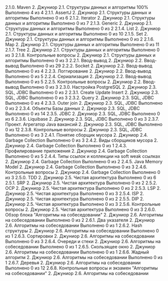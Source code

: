 2.1.0. Maven
2. Джуниор 2.1. Структуры данных и алгоритмы
   100%
   Выполнено 4 из 4
   2.1.1. AssertJ
2. Джуниор 2.1. Структуры данных и алгоритмы
   Выполнено 0 из 6
   2.1.2. Iterator
2. Джуниор 2.1. Структуры данных и алгоритмы
   Выполнено 0 из 7
   2.1.3. Generic
2. Джуниор 2.1. Структуры данных и алгоритмы
   Выполнено 0 из 2
   2.1.4. List
2. Джуниор 2.1. Структуры данных и алгоритмы
   Выполнено 0 из 10
   2.1.5. Set
2. Джуниор 2.1. Структуры данных и алгоритмы
   Выполнено 0 из 2
   2.1.6. Map
2. Джуниор 2.1. Структуры данных и алгоритмы
   Выполнено 0 из 11
   2.1.7. Tree
2. Джуниор 2.1. Структуры данных и алгоритмы
   Выполнено 0 из 3
   2.1.8. Контрольные вопросы
2. Джуниор 2.1. Структуры данных и алгоритмы
   Выполнено 0 из 3
   2.2.1. Ввод-вывод
2. Джуниор 2.2. Ввод-вывод
   Выполнено 0 из 29
   2.2.2. Socket
2. Джуниор 2.2. Ввод-вывод
   Выполнено 0 из 4
   2.2.3. Логгирование
2. Джуниор 2.2. Ввод-вывод
   Выполнено 0 из 5
   2.2.4. Сериализация
2. Джуниор 2.2. Ввод-вывод
   Выполнено 0 из 5
   2.2.5. Контрольные вопросы
2. Джуниор 2.2. Ввод-вывод
   Выполнено 0 из 3
   2.3.0. Настройка PostgreSQL
2. Джуниор 2.3. SQL, JDBC
   Выполнено 0 из 2
   2.3.1. Create Update Insert
2. Джуниор 2.3. SQL, JDBC
   Выполнено 0 из 3
   2.3.2. Query
2. Джуниор 2.3. SQL, JDBC
   Выполнено 0 из 4
   2.3.3. Outer join
2. Джуниор 2.3. SQL, JDBC
   Выполнено 0 из 2
   2.3.4. Объекты Базы данных
2. Джуниор 2.3. SQL, JDBC
   Выполнено 0 из 14
   2.3.5. JDBC
2. Джуниор 2.3. SQL, JDBC
   Выполнено 0 из 6
   2.3.6. Liquibase
2. Джуниор 2.3. SQL, JDBC
   Выполнено 0 из 3
   2.3.7. Проект. Агрегатор Java вакансий
2. Джуниор 2.3. SQL, JDBC
   Выполнено 0 из 12
   2.3.8. Контрольные вопросы
2. Джуниор 2.3. SQL, JDBC
   Выполнено 0 из 3
   2.4.1. Понятие сборщик мусора
2. Джуниор 2.4. Garbage Collection
   Выполнено 0 из 3
   2.4.2. Виды сборщиков мусора
2. Джуниор 2.4. Garbage Collection
   Выполнено 0 из 1
   2.4.3. Профилирование приложения
2. Джуниор 2.4. Garbage Collection
   Выполнено 0 из 5
   2.4.4. Типы ссылок и коллекции на soft weak ссылках
2. Джуниор 2.4. Garbage Collection
   Выполнено 0 из 2
   2.4.5. Java Memory Model
2. Джуниор 2.4. Garbage Collection
   Выполнено 0 из 3
   2.4.6. Контрольные вопросы
2. Джуниор 2.4. Garbage Collection
   Выполнено 0 из 3
   2.5.0. TDD
2. Джуниор 2.5. Чистая архитектура
   Выполнено 0 из 6
   2.5.1. SRP
2. Джуниор 2.5. Чистая архитектура
   Выполнено 0 из 2
   2.5.2. OCP
2. Джуниор 2.5. Чистая архитектура
   Выполнено 0 из 2
   2.5.3. LSP
2. Джуниор 2.5. Чистая архитектура
   Выполнено 0 из 3
   2.5.4. ISP
2. Джуниор 2.5. Чистая архитектура
   Выполнено 0 из 2
   2.5.5. DIP
2. Джуниор 2.5. Чистая архитектура
   Выполнено 0 из 3
   2.5.6. Контрольные вопросы
2. Джуниор 2.5. Чистая архитектура
   Выполнено 0 из 3
   2.6.0. Обзор блока "Алгоритмы на собеседовании"
2. Джуниор 2.6. Алгоритмы на собеседовании
   Выполнено 0 из 2
   2.6.1. Два указателя
2. Джуниор 2.6. Алгоритмы на собеседовании
   Выполнено 0 из 1
   2.6.2. Hash структуры
2. Джуниор 2.6. Алгоритмы на собеседовании
   Выполнено 0 из 1
   2.6.3. Сортировки
2. Джуниор 2.6. Алгоритмы на собеседовании
   Выполнено 0 из 3
   2.6.4. Очереди и стеки
2. Джуниор 2.6. Алгоритмы на собеседовании
   Выполнено 0 из 1
   2.6.5. Скользящее окно
2. Джуниор 2.6. Алгоритмы на собеседовании
   Выполнено 0 из 1
   2.6.6. Жадный алгоритм
2. Джуниор 2.6. Алгоритмы на собеседовании
   Выполнено 0 из 1
   2.6.7. Деревья
2. Джуниор 2.6. Алгоритмы на собеседовании
   Выполнено 0 из 12
   2.6.8. Контрольные вопросы и экзамен "Алгоритмы на собеседовании"
2. Джуниор 2.6. Алгоритмы на собеседовании